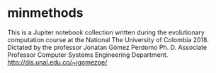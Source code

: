 # minmethods

This is a Jupiter notebook collection written during the
evolutionary computation course at the National
The University of Colombia 2018.
Dictated by the professor Jonatan Gómez Perdomo
Ph. D. Associate Professor
Computer Systems Engineering Department.
http://dis.unal.edu.co/~jgomezpe/
